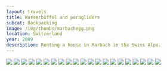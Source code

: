 ```yaml
--- 
layout: travels
title: Wasserbüffel and paragliders
subcat: Backpacking
image: /img/thumbs/marbachegg.png
location: Switzerland
year: 2009
description: Renting a house in Marbach in the Swiss Alps.
---
```


 <img src="https://lh3.googleusercontent.com/vd6E0gH32jrqAUTq_JgF-yfu1F6bMNr2M2zf0vN03w=w600-h450-no">

 <img src="https://lh3.googleusercontent.com/-KpiTnAj34Zc/T1vaY2v4KVI/AAAAAAAABWw/g3HAqgnMFA8/w600-h450-no/DSCF1924.JPG">

 <img src="https://lh4.googleusercontent.com/-6vry8YXfDBo/T1vaY7shTdI/AAAAAAAABW4/CpBs7nvSDIc/w600-h450-no/DSCF1943.JPG">

 <img src="https://lh4.googleusercontent.com/-4dloTqOrrHw/T1vaZcib8kI/AAAAAAAABXQ/Q1WdwSndpw0/w600-h450-no/DSCF1947.JPG">

 <img src="https://lh3.googleusercontent.com/-hwcVRFOkXEg/T1vaZfaSLqI/AAAAAAAABXM/WsVAdtLlp18/w600-h450-no/DSCF1952.JPG">

 <img src="https://lh5.googleusercontent.com/-zBny6MFThI0/T1vaZQHcEfI/AAAAAAAABXI/NxgyPEQbXDI/w372-h498-no/DSCF1956.JPG">

 <img src="https://lh3.googleusercontent.com/-CQQnsyciZ0o/T1vaZ-PsIcI/AAAAAAAABXg/QDh5yMsxeyM/w372-h498-no/DSCF1957.JPG">

 <img src="https://lh4.googleusercontent.com/-akT_8RLu0Ag/T1vaZ90FFHI/AAAAAAAABXk/qBaPEJlIUXc/w600-h450-no/DSCF1963.JPG">

 <img src="https://lh5.googleusercontent.com/-DNcmzdEt2z0/T1vaaAjR9KI/AAAAAAAABXs/6YXJCJ7LC7U/w600-h450-no/DSCF1964.JPG">

 <img src="https://lh3.googleusercontent.com/-TGAXcw8xPj8/T1vaaSSKqZI/AAAAAAAABX4/ono1m7oZ0vo/w600-h450-no/DSCF1971.JPG">

 <img src="https://lh3.googleusercontent.com/-JIfLRv51RiU/T1vaau_5ZeI/AAAAAAAABYA/xNw8zeAjack/w600-h450-no/DSCF1976.JPG">

 <img src="https://lh4.googleusercontent.com/-uUSe4jg5Uug/T1vaal6O1WI/AAAAAAAABYE/I6ZpNg8WPQ0/w600-h450-no/DSCF1980.JPG">

 <img src="https://lh5.googleusercontent.com/-ub5J4bNpdWg/T1vaazAW9YI/AAAAAAAABYQ/1SoQPy4tWsA/w372-h498-no/DSCF1983.JPG">

 <img src="https://lh4.googleusercontent.com/-RUuyJf6rJ_I/T1vabE28oXI/AAAAAAAABYU/lVGDP2-Xn_w/w600-h450-no/DSCF1990.JPG">

 <img src="https://lh5.googleusercontent.com/-CIOQtNkOk3o/T1vabN7BUHI/AAAAAAAABYc/a4JiqgUIjjw/w600-h450-no/DSCF1995.JPG">

 <img src="https://lh6.googleusercontent.com/-YHkpOA8foNQ/T1vabTf9OyI/AAAAAAAABYk/mtiPrFdGohY/w600-h450-no/DSCF2006.JPG">

 <img src="https://lh6.googleusercontent.com/-CTasxI6nJ-8/T1vabahdgtI/AAAAAAAABYo/_znjMldnonk/w600-h450-no/DSCF2007.JPG">

 <img src="https://lh4.googleusercontent.com/-tpaNQSedB6I/T1vabjlClTI/AAAAAAAABY8/YzBPwfS1UMQ/w372-h498-no/DSCF2014.JPG">

 <img src="https://lh5.googleusercontent.com/-CPhQ8MNeUWo/T1vabzsCDHI/AAAAAAAABY4/HSpHUoeoyxs/w600-h450-no/DSCF2025.JPG">

 <img src="https://lh5.googleusercontent.com/-GtRMgd_jdCQ/T1vab1CigDI/AAAAAAAABZA/pI20kKzCNs8/w600-h450-no/DSCF2027.JPG">

 <img src="https://lh6.googleusercontent.com/-aPnoF0xq4Aw/T1vactx4ZcI/AAAAAAAABZM/pJdQTDuFgYI/w600-h450-no/DSCF2029.JPG">


